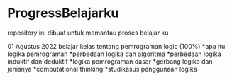 # ProgressBelajarku
repository ini dibuat untuk memantau proses belajar ku

01 Agustus 2022
belajar kelas tentang pemrograman logic (100%)
*apa itu logika pemrograman
*perbedaan logika dan algoritma
*perbedaan logika induktif dan deduktif
*logika pemrograman dasar
*gerbang logika dan jenisnya
*computational thinking
*studikasus penggunaan logika
